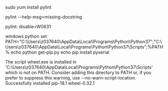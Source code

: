 sudo yum install pylint

pylint --help-msg=missing-docstring

pylint: disable=W0631

windows python
set PATH="C:\Users\z037640\AppData\Local\Programs\Python\Python37";"C:\Users\z037640\AppData\Local\Programs\Python\Python37\Scripts";%PATH%
echo python get-pip.py
echo pip install pyserial

 The script wheel.exe is installed in 'C:\Users\z037640\AppData\Local\Programs\Python\Python37\Scripts' which is not on PATH.
  Consider adding this directory to PATH or, if you prefer to suppress this warning, use --no-warn-script-location.
Successfully installed pip-18.1 wheel-0.32.1